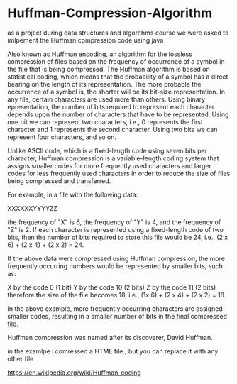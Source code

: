 # Huffman-Compression-Algorithm
as a project during data structures and algorithms course we were asked to imlpement the Huffman compression code using java 

Also known as Huffman encoding, an algorithm for the lossless compression of files based on the frequency of occurrence of 
a symbol in the file that is being compressed. The Huffman algorithm is based on statistical coding, which means that the 
probability of a symbol has a direct bearing on the length of its representation. The more probable the occurrence of a symbol is, 
the shorter will be its bit-size representation. In any file, certain characters are used more than others. Using binary 
epresentation, the number of bits required to represent each character depends upon the number of characters that have to be represented. 
Using one bit we can represent two characters, i.e., 0 represents the first character and 1 represents the second character. 
Using two bits we can represent four characters, and so on.

Unlike ASCII code, which is a fixed-length code using seven bits per character, Huffman compression is a variable-length coding 
system that assigns smaller codes for more frequently used characters and larger codes for less frequently used characters in order
to reduce the size of files being compressed and transferred.

For example, in a file with the following data:

XXXXXXYYYYZZ

the frequency of "X" is 6, the frequency of "Y" is 4, and the frequency of "Z" is 2. If each character is represented using 
a fixed-length code of two bits, then the number of bits required to store this file would be 24, 
i.e., (2 x 6) + (2 x 4) + (2 x 2) = 24.

If the above data were compressed using Huffman compression, the more frequently occurring numbers would be represented 
by smaller bits, such as:

X by the code 0 (1 bit)
Y by the code 10 (2 bits)
Z by the code 11 (2 bits)
therefore the size of the file becomes 18, i.e., (1x 6) + (2 x 4) + (2 x 2) = 18.

In the above example, more frequently occurring characters are assigned smaller codes, resulting in a smaller number of bits 
in the final compressed file.

Huffman compression was named after its discoverer, David Huffman.

in the examlpe i comressed a HTML file , but you can replace it with any other file 

https://en.wikipedia.org/wiki/Huffman_coding
